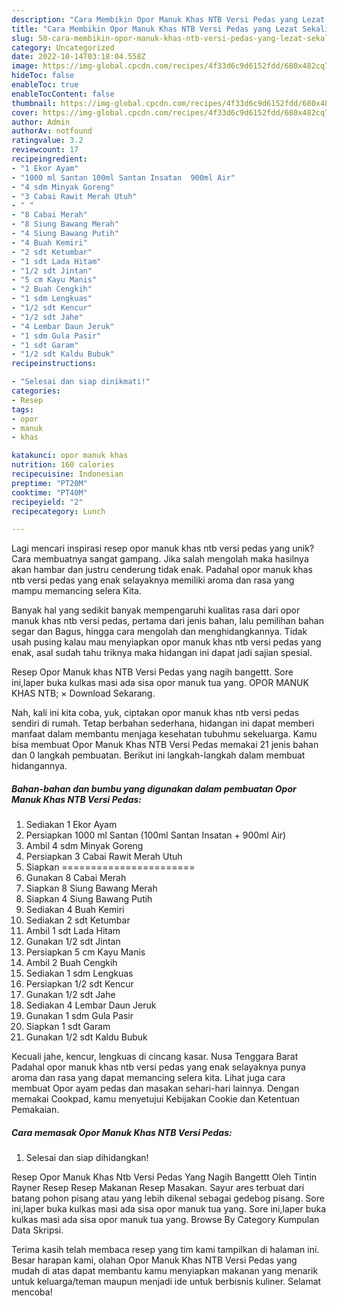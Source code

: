 ```yaml
---
description: "Cara Membikin Opor Manuk Khas NTB Versi Pedas yang Lezat Sekali"
title: "Cara Membikin Opor Manuk Khas NTB Versi Pedas yang Lezat Sekali"
slug: 50-cara-membikin-opor-manuk-khas-ntb-versi-pedas-yang-lezat-sekali
category: Uncategorized
date: 2022-10-14T03:18:04.558Z
image: https://img-global.cpcdn.com/recipes/4f33d6c9d6152fdd/680x482cq70/opor-manuk-khas-ntb-versi-pedas-foto-resep-utama.jpg
hideToc: false
enableToc: true
enableTocContent: false
thumbnail: https://img-global.cpcdn.com/recipes/4f33d6c9d6152fdd/680x482cq70/opor-manuk-khas-ntb-versi-pedas-foto-resep-utama.jpg
cover: https://img-global.cpcdn.com/recipes/4f33d6c9d6152fdd/680x482cq70/opor-manuk-khas-ntb-versi-pedas-foto-resep-utama.jpg
author: Admin
authorAv: notfound
ratingvalue: 3.2
reviewcount: 17
recipeingredient:
- "1 Ekor Ayam"
- "1000 ml Santan 100ml Santan Insatan  900ml Air"
- "4 sdm Minyak Goreng"
- "3 Cabai Rawit Merah Utuh"
- " "
- "8 Cabai Merah"
- "8 Siung Bawang Merah"
- "4 Siung Bawang Putih"
- "4 Buah Kemiri"
- "2 sdt Ketumbar"
- "1 sdt Lada Hitam"
- "1/2 sdt Jintan"
- "5 cm Kayu Manis"
- "2 Buah Cengkih"
- "1 sdm Lengkuas"
- "1/2 sdt Kencur"
- "1/2 sdt Jahe"
- "4 Lembar Daun Jeruk"
- "1 sdm Gula Pasir"
- "1 sdt Garam"
- "1/2 sdt Kaldu Bubuk"
recipeinstructions:

- "Selesai dan siap dinikmati!"
categories:
- Resep
tags:
- opor
- manuk
- khas

katakunci: opor manuk khas 
nutrition: 160 calories
recipecuisine: Indonesian
preptime: "PT20M"
cooktime: "PT40M"
recipeyield: "2"
recipecategory: Lunch

---
```





Lagi mencari inspirasi resep opor manuk khas ntb versi pedas yang unik? Cara membuatnya sangat gampang. Jika salah mengolah maka hasilnya akan hambar dan justru cenderung tidak enak. Padahal opor manuk khas ntb versi pedas yang enak selayaknya memiliki aroma dan rasa yang mampu memancing selera Kita.





Banyak hal yang sedikit banyak mempengaruhi kualitas rasa dari opor manuk khas ntb versi pedas, pertama dari jenis bahan, lalu pemilihan bahan segar dan Bagus, hingga cara mengolah dan menghidangkannya. Tidak usah pusing kalau mau menyiapkan opor manuk khas ntb versi pedas yang enak,      asal sudah tahu triknya maka hidangan ini dapat jadi sajian spesial.














Resep Opor Manuk khas NTB Versi Pedas yang nagih bangettt. Sore ini,laper buka kulkas masi ada sisa opor manuk tua yang. OPOR MANUK KHAS NTB; × Download Sekarang.






Nah, kali ini kita coba, yuk, ciptakan opor manuk khas ntb versi pedas sendiri di rumah. Tetap berbahan sederhana, hidangan ini dapat memberi manfaat dalam membantu menjaga kesehatan tubuhmu sekeluarga. Kamu bisa membuat Opor Manuk Khas NTB Versi Pedas memakai 21 jenis bahan dan 0 langkah pembuatan. Berikut ini langkah-langkah dalam membuat hidangannya.

<!--inarticleads1-->

##### Bahan-bahan dan bumbu yang digunakan dalam pembuatan Opor Manuk Khas NTB Versi Pedas:

1. Sediakan 1 Ekor Ayam
1. Persiapkan 1000 ml Santan (100ml Santan Insatan + 900ml Air)
1. Ambil 4 sdm Minyak Goreng
1. Persiapkan 3 Cabai Rawit Merah Utuh
1. Siapkan  =======================
1. Gunakan 8 Cabai Merah
1. Siapkan 8 Siung Bawang Merah
1. Siapkan 4 Siung Bawang Putih
1. Sediakan 4 Buah Kemiri
1. Sediakan 2 sdt Ketumbar
1. Ambil 1 sdt Lada Hitam
1. Gunakan 1/2 sdt Jintan
1. Persiapkan 5 cm Kayu Manis
1. Ambil 2 Buah Cengkih
1. Sediakan 1 sdm Lengkuas
1. Persiapkan 1/2 sdt Kencur
1. Gunakan 1/2 sdt Jahe
1. Sediakan 4 Lembar Daun Jeruk
1. Gunakan 1 sdm Gula Pasir
1. Siapkan 1 sdt Garam
1. Gunakan 1/2 sdt Kaldu Bubuk


Kecuali jahe, kencur, lengkuas di cincang kasar. Nusa Tenggara Barat Padahal opor manuk khas ntb versi pedas yang enak selayaknya punya aroma dan rasa yang dapat memancing selera kita. Lihat juga cara membuat Opor ayam pedas dan masakan sehari-hari lainnya. Dengan memakai Cookpad, kamu menyetujui Kebijakan Cookie dan Ketentuan Pemakaian. 

<!--inarticleads2-->

##### Cara memasak Opor Manuk Khas NTB Versi Pedas:


1. Selesai dan siap dihidangkan!

Resep Opor Manuk Khas Ntb Versi Pedas Yang Nagih Bangettt Oleh Tintin Rayner Resep Resep Makanan Resep Masakan. Sayur ares terbuat dari batang pohon pisang atau yang lebih dikenal sebagai gedebog pisang. Sore ini,laper buka kulkas masi ada sisa opor manuk tua yang. Sore ini,laper buka kulkas masi ada sisa opor manuk tua yang. Browse By Category Kumpulan Data Skripsi. 

Terima kasih telah membaca resep yang tim kami tampilkan di halaman ini. Besar harapan kami, olahan Opor Manuk Khas NTB Versi Pedas yang mudah di atas dapat membantu kamu menyiapkan makanan yang menarik untuk keluarga/teman maupun menjadi ide untuk berbisnis kuliner. Selamat mencoba!
